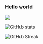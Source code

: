 ### Hello world
![](https://komarev.com/ghpvc/?username=jiny2021&color=green)

![GitHub stats](https://github-readme-stats.vercel.app/api?username=jiny2021&bg_color=-20,fc0303,f5e342,4ef542,4269f5,bc42f5&title_color=fff&text_color=fff&border_radius=40&show_icons=true)

![GitHub Streak](https://github-readme-streak-stats.herokuapp.com/?user=jiny2021&bg_color=45,fc0303,f5e342,4ef542,4269f5,bc42f5)
